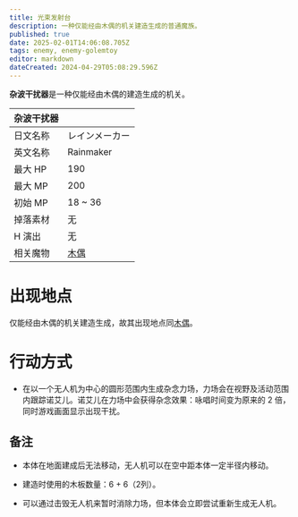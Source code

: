 ```yaml
---
title: 光束发射台
description: 一种仅能经由木偶的机关建造生成的普通魔族。
published: true
date: 2025-02-01T14:06:08.705Z
tags: enemy, enemy-golemtoy
editor: markdown
dateCreated: 2024-04-29T05:08:29.596Z
---
```


**杂波干扰器**是一种仅能经由木偶的建造生成的机关。

<!-- 在这里放置图像 -->

| 杂波干扰器 ||
| - | - |
| 日文名称 | <span lang="ja">レインメーカー</span> |
| 英文名称 | Rainmaker |
| 最大 HP | 190 |
| 最大 MP | 200 |
| 初始 MP | 18 ~ 36 |
| 掉落素材 | 无 |
| H 演出 | 无 |
| 相关魔物 | [木偶](/zh/enemy/puppet) |

# 出现地点

仅能经由木偶的机关建造生成，故其出现地点同[木偶](/zh/enemy/puppet)。

# 行动方式

- 在以一个无人机为中心的圆形范围内生成杂念力场，力场会在视野及活动范围内跟踪诺艾儿。诺艾儿在力场中会获得杂念效果：咏唱时间变为原来的 2 倍，同时游戏画面显示出现干扰。

## 备注

- 本体在地面建成后无法移动，无人机可以在空中距本体一定半径内移动。

- 建造时使用的木板数量：6 + 6（2列）。

- 可以通过击毁无人机来暂时消除力场，但本体会立即尝试重新生成无人机。
